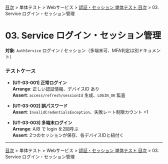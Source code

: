 [目次](../../../目次.md) > 単体テスト > Webサービス > [認証・セッション 単体テスト 目次](目次.md) > 03. Service ログイン・セッション管理
# 03. Service ログイン・セッション管理

**対象**: `AuthService` ログイン / セッション（多端末可、MFA判定は別ドキュメント）

### テストケース
- **[UT-03-001] 正常ログイン**  
  **Arrange**: 正しい認証情報、デバイスID あり  
  **Assert**: `access/refresh/sessionId` 生成、`LOGIN_OK` 監査

- **[UT-03-002] 誤パスワード**  
  **Assert**: `InvalidCredentialsException`、失敗レート制限カウント +1

- **[UT-03-003] 多端末ログイン**  
  **Arrange**: A/B で login を2回呼ぶ  
  **Assert**: 2つのセッションが保存、各デバイスIDと紐付く

---
[目次](../../../目次.md) > 単体テスト > Webサービス > [認証・セッション 単体テスト 目次](目次.md) > 03. Service ログイン・セッション管理
